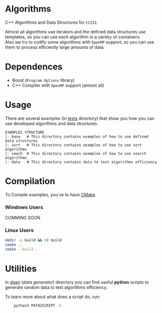 # Algorithms
C++ Algortihms and Data Structures for `CC232`.

Almost all algorithms use iterators and the defined data structures use templates, so you can use each algorithm in a variety of containers.  
Also we try to codify some algorithms with `OpenMP` support, so you can use them to process efficiently large amounts of data.

# Dependences
* Boost (`Program Options` library)
* C++ Compiler with `OpenMP` support (almost all)

# Usage
There are several examples (in [tests](https://github.com/glozanoa/algorithms/tree/master/tests) directory) that show you how you can use developed algorithms and  data structures.

```
EXAMPLES STRUCTURE
|- base   # This directory contains examples of how to use defined data structures
|- sort   # This directory contains examples of how to use sort algorithms
|- seach  # This directory contains examples of how to use search algorithms
|- data   # This directory contains data to test algorithms efficiency
```


# Compilation
To Compile examples, you've to have [CMake](https://cmake.org/).

### Windows Users
COMMING SOON

### Linux Users
```bash
mkdir -p build && cd build
cmake ..
cmake --build .
```

# Utilities
In [dgen](https://github.com/glozanoa/algorithms/tree/master/dgen) (*data generator*) directory you can find useful **python** scripts to generate random data to test algorithms efficiency.

To learn more about what does a script do, run:

```bash
    python3 PATH2SCRIPT -h
```

